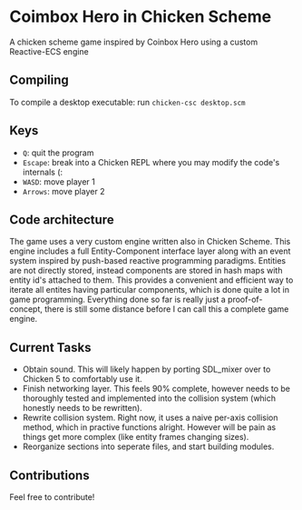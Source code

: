 # Coimbox Hero in Chicken Scheme
A chicken scheme game inspired by Coinbox Hero using a custom Reactive-ECS engine

## Compiling
To compile a desktop executable: run `chicken-csc desktop.scm`

## Keys
* `Q`: quit the program
* `Escape`: break into a Chicken REPL where you may modify the code's internals (:
* `WASD`: move player 1
* `Arrows`: move player 2

## Code architecture
The game uses a very custom engine written also in Chicken Scheme. This engine includes a full Entity-Component interface layer along with an event system inspired by push-based reactive programming paradigms. Entities are not directly stored, instead components are stored in hash maps with entity id's attached to them. This provides a convenient and efficient way to iterate all entites having particular components, which is done quite a lot in game programming. Everything done so far is really just a proof-of-concept, there is still some distance before I can call this a complete game engine.

## Current Tasks
* Obtain sound. This will likely happen by porting SDL_mixer over to Chicken 5 to comfortably use it.
* Finish networking layer. This feels 90% complete, however needs to be thoroughly tested and implemented into the collision system (which honestly needs to be rewritten).
* Rewrite collision system. Right now, it uses a naive per-axis collision method, which in practive functions alright. However will be pain as things get more complex (like entity frames changing sizes).
* Reorganize sections into seperate files, and start building modules.

## Contributions
Feel free to contribute!
